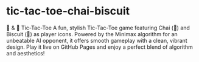 # tic-tac-toe-chai-biscuit
🍵 &amp; 🍪 Tic-Tac-Toe A fun, stylish Tic-Tac-Toe game featuring Chai (🍵) and Biscuit (🍪) as player icons. Powered by the Minimax algorithm for an unbeatable AI opponent, it offers smooth gameplay with a clean, vibrant design. Play it live on GitHub Pages and enjoy a perfect blend of algorithm and aesthetics!
